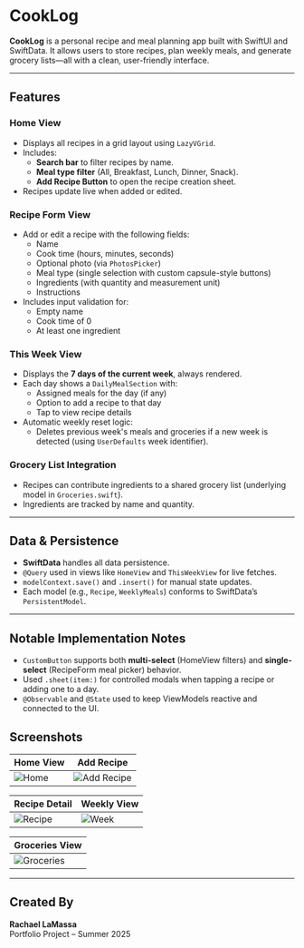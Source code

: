 # CookLog

**CookLog** is a personal recipe and meal planning app built with SwiftUI and SwiftData. It allows users to store recipes, plan weekly meals, and generate grocery lists—all with a clean, user-friendly interface.

---

## Features

### Home View
- Displays all recipes in a grid layout using `LazyVGrid`.
- Includes:
  - **Search bar** to filter recipes by name.
  - **Meal type filter** (All, Breakfast, Lunch, Dinner, Snack).
  - **Add Recipe Button** to open the recipe creation sheet.
- Recipes update live when added or edited.

### Recipe Form View
- Add or edit a recipe with the following fields:
  - Name
  - Cook time (hours, minutes, seconds)
  - Optional photo (via `PhotosPicker`)
  - Meal type (single selection with custom capsule-style buttons)
  - Ingredients (with quantity and measurement unit)
  - Instructions
- Includes input validation for:
  - Empty name
  - Cook time of 0
  - At least one ingredient

### This Week View
- Displays the **7 days of the current week**, always rendered.
- Each day shows a `DailyMealSection` with:
  - Assigned meals for the day (if any)
  - Option to add a recipe to that day
  - Tap to view recipe details
- Automatic weekly reset logic:
  - Deletes previous week's meals and groceries if a new week is detected (using `UserDefaults` week identifier).

### Grocery List Integration
- Recipes can contribute ingredients to a shared grocery list (underlying model in `Groceries.swift`).
- Ingredients are tracked by name and quantity.

---

## Data & Persistence

- **SwiftData** handles all data persistence.
- `@Query` used in views like `HomeView` and `ThisWeekView` for live fetches.
- `modelContext.save()` and `.insert()` for manual state updates.
- Each model (e.g., `Recipe`, `WeeklyMeals`) conforms to SwiftData’s `PersistentModel`.

---

## Notable Implementation Notes

- `CustomButton` supports both **multi-select** (HomeView filters) and **single-select** (RecipeForm meal picker) behavior.
- Used `.sheet(item:)` for controlled modals when tapping a recipe or adding one to a day.
- `@Observable` and `@State` used to keep ViewModels reactive and connected to the UI.

## Screenshots

| Home View | Add Recipe |
|-----------|------------|
| ![Home](CookLog/Screenshots/home_view.jpeg) | ![Add Recipe](CookLog/Screenshots/add_recipe.jpeg) |

| Recipe Detail | Weekly View |
|---------------|-------------|
| ![Recipe](CookLog/Screenshots/recipe_view.jpeg) | ![Week](CookLog/Screenshots/weekly_view.jpeg) |

| Groceries View |
|----------------|
| ![Groceries](CookLog/Screenshots/groceries_view.jpeg) |

---

## Created By
**Rachael LaMassa**  
Portfolio Project – Summer 2025
